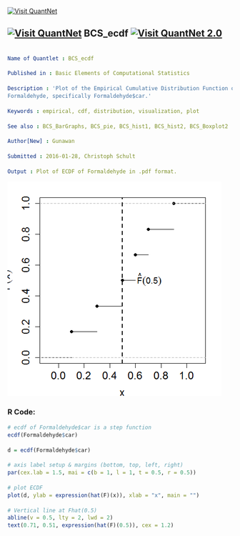 
[<img src="https://github.com/QuantLet/Styleguide-and-FAQ/blob/master/pictures/banner.png" width="888" alt="Visit QuantNet">](http://quantlet.de/)

## [<img src="https://github.com/QuantLet/Styleguide-and-FAQ/blob/master/pictures/qloqo.png" alt="Visit QuantNet">](http://quantlet.de/) **BCS_ecdf** [<img src="https://github.com/QuantLet/Styleguide-and-FAQ/blob/master/pictures/QN2.png" width="60" alt="Visit QuantNet 2.0">](http://quantlet.de/)

```yaml

Name of Quantlet : BCS_ecdf

Published in : Basic Elements of Computational Statistics

Description : 'Plot of the Empirical Cumulative Distribution Function of the R example dataset
Formaldehyde, specifically Formaldehyde$car.'

Keywords : empirical, cdf, distribution, visualization, plot

See also : BCS_BarGraphs, BCS_pie, BCS_hist1, BCS_hist2, BCS_Boxplot2

Author[New] : Gunawan

Submitted : 2016-01-28, Christoph Schult

Output : Plot of ECDF of Formaldehyde in .pdf format.

```

![Picture1](BCS_ecdf.png)


### R Code:
```r
# ecdf of Formaldehyde$car is a step function
ecdf(Formaldehyde$car)

d = ecdf(Formaldehyde$car)

# axis label setup & margins (bottom, top, left, right)
par(cex.lab = 1.5, mai = c(b = 1, l = 1, t = 0.5, r = 0.5))

# plot ECDF
plot(d, ylab = expression(hat(F)(x)), xlab = "x", main = "")

# Vertical line at Fhat(0.5)
abline(v = 0.5, lty = 2, lwd = 2)
text(0.71, 0.51, expression(hat(F)(0.5)), cex = 1.2)
```
